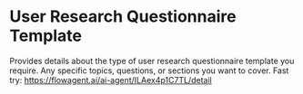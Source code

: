 # User Research Questionnaire Template
Provides details about the type of user research questionnaire template you require. Any specific topics, questions, or sections you want to cover.
Fast try: https://flowagent.ai/ai-agent/ILAex4p1C7TL/detail
